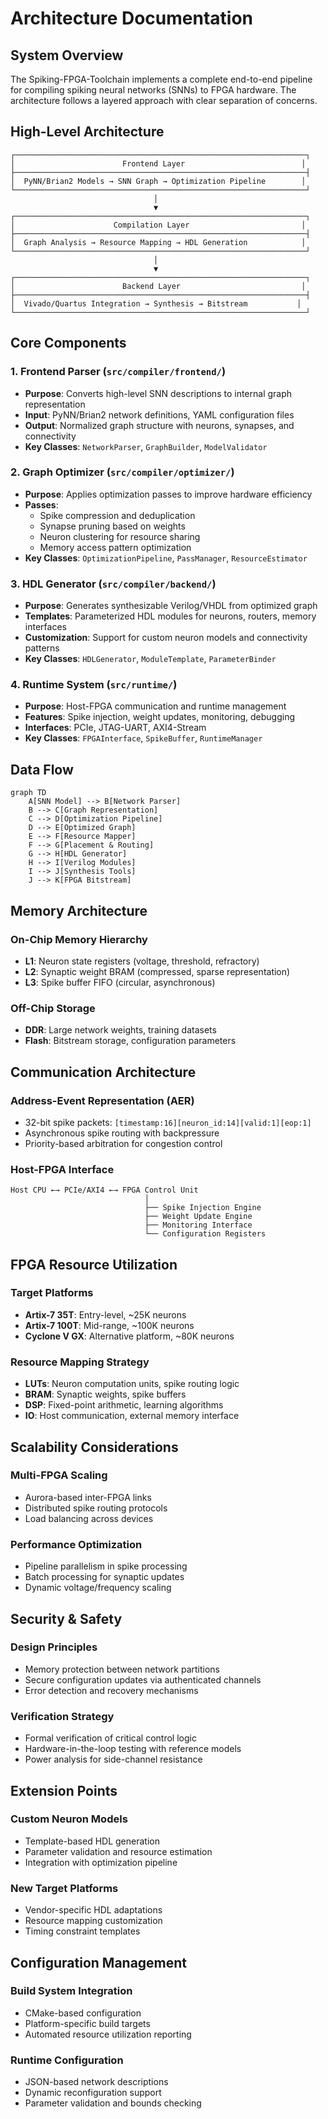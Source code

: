 # Architecture Documentation

## System Overview

The Spiking-FPGA-Toolchain implements a complete end-to-end pipeline for compiling spiking neural networks (SNNs) to FPGA hardware. The architecture follows a layered approach with clear separation of concerns.

## High-Level Architecture

```
┌─────────────────────────────────────────────────────────────────┐
│                        Frontend Layer                          │
├─────────────────────────────────────────────────────────────────┤
│  PyNN/Brian2 Models → SNN Graph → Optimization Pipeline        │
└─────────────────────────────────────────────────────────────────┘
                                │
                                ▼
┌─────────────────────────────────────────────────────────────────┐
│                      Compilation Layer                         │
├─────────────────────────────────────────────────────────────────┤
│  Graph Analysis → Resource Mapping → HDL Generation            │
└─────────────────────────────────────────────────────────────────┘
                                │
                                ▼
┌─────────────────────────────────────────────────────────────────┐
│                        Backend Layer                           │
├─────────────────────────────────────────────────────────────────┤
│  Vivado/Quartus Integration → Synthesis → Bitstream           │
└─────────────────────────────────────────────────────────────────┘
```

## Core Components

### 1. Frontend Parser (`src/compiler/frontend/`)
- **Purpose**: Converts high-level SNN descriptions to internal graph representation
- **Input**: PyNN/Brian2 network definitions, YAML configuration files
- **Output**: Normalized graph structure with neurons, synapses, and connectivity
- **Key Classes**: `NetworkParser`, `GraphBuilder`, `ModelValidator`

### 2. Graph Optimizer (`src/compiler/optimizer/`)
- **Purpose**: Applies optimization passes to improve hardware efficiency
- **Passes**: 
  - Spike compression and deduplication
  - Synapse pruning based on weights
  - Neuron clustering for resource sharing
  - Memory access pattern optimization
- **Key Classes**: `OptimizationPipeline`, `PassManager`, `ResourceEstimator`

### 3. HDL Generator (`src/compiler/backend/`)
- **Purpose**: Generates synthesizable Verilog/VHDL from optimized graph
- **Templates**: Parameterized HDL modules for neurons, routers, memory interfaces
- **Customization**: Support for custom neuron models and connectivity patterns
- **Key Classes**: `HDLGenerator`, `ModuleTemplate`, `ParameterBinder`

### 4. Runtime System (`src/runtime/`)
- **Purpose**: Host-FPGA communication and runtime management
- **Features**: Spike injection, weight updates, monitoring, debugging
- **Interfaces**: PCIe, JTAG-UART, AXI4-Stream
- **Key Classes**: `FPGAInterface`, `SpikeBuffer`, `RuntimeManager`

## Data Flow

```mermaid
graph TD
    A[SNN Model] --> B[Network Parser]
    B --> C[Graph Representation]
    C --> D[Optimization Pipeline]
    D --> E[Optimized Graph]
    E --> F[Resource Mapper]
    F --> G[Placement & Routing]
    G --> H[HDL Generator]
    H --> I[Verilog Modules]
    I --> J[Synthesis Tools]
    J --> K[FPGA Bitstream]
```

## Memory Architecture

### On-Chip Memory Hierarchy
- **L1**: Neuron state registers (voltage, threshold, refractory)
- **L2**: Synaptic weight BRAM (compressed, sparse representation)
- **L3**: Spike buffer FIFO (circular, asynchronous)

### Off-Chip Storage
- **DDR**: Large network weights, training datasets
- **Flash**: Bitstream storage, configuration parameters

## Communication Architecture

### Address-Event Representation (AER)
- 32-bit spike packets: `[timestamp:16][neuron_id:14][valid:1][eop:1]`
- Asynchronous spike routing with backpressure
- Priority-based arbitration for congestion control

### Host-FPGA Interface
```
Host CPU ←→ PCIe/AXI4 ←→ FPGA Control Unit
                              │
                              ├── Spike Injection Engine
                              ├── Weight Update Engine  
                              ├── Monitoring Interface
                              └── Configuration Registers
```

## FPGA Resource Utilization

### Target Platforms
- **Artix-7 35T**: Entry-level, ~25K neurons
- **Artix-7 100T**: Mid-range, ~100K neurons  
- **Cyclone V GX**: Alternative platform, ~80K neurons

### Resource Mapping Strategy
- **LUTs**: Neuron computation units, spike routing logic
- **BRAM**: Synaptic weights, spike buffers
- **DSP**: Fixed-point arithmetic, learning algorithms
- **IO**: Host communication, external memory interface

## Scalability Considerations

### Multi-FPGA Scaling
- Aurora-based inter-FPGA links
- Distributed spike routing protocols
- Load balancing across devices

### Performance Optimization
- Pipeline parallelism in spike processing
- Batch processing for synaptic updates
- Dynamic voltage/frequency scaling

## Security & Safety

### Design Principles
- Memory protection between network partitions
- Secure configuration updates via authenticated channels
- Error detection and recovery mechanisms

### Verification Strategy
- Formal verification of critical control logic
- Hardware-in-the-loop testing with reference models
- Power analysis for side-channel resistance

## Extension Points

### Custom Neuron Models
- Template-based HDL generation
- Parameter validation and resource estimation
- Integration with optimization pipeline

### New Target Platforms
- Vendor-specific HDL adaptations
- Resource mapping customization
- Timing constraint templates

## Configuration Management

### Build System Integration
- CMake-based configuration
- Platform-specific build targets
- Automated resource utilization reporting

### Runtime Configuration
- JSON-based network descriptions
- Dynamic reconfiguration support
- Parameter validation and bounds checking